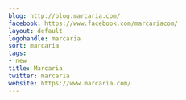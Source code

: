 ```yaml
---
blog: http://blog.marcaria.com/
facebook: https://www.facebook.com/marcariacom/
layout: default
logohandle: marcaria
sort: marcaria
tags:
- new
title: Marcaria
twitter: marcaria
website: https://www.marcaria.com/
---
```


